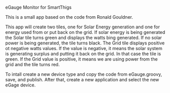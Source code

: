 eGauge Monitor for SmartThigs

This is a small app based on the code from Ronald Gouldner.

This app will create two tiles, one for Solar Energy generation and one for energy used from or put back on the grid.
If solar energy is being generated the Solar tile turns green and displays the watts bing generated.  If no solar power
is being generated, the tile turns black.  The Grid tile displays positive ot negative watts values.  If the value is
negative, it means the solar system is generating surplus and putting it back on the grid.  In that case the tile is
green.  If the Grid value is positive, it means we are using power from the grid and the tile turns red. 

To intall create a new device type and copy the code from eGauge.groovy, save, and publish.  After that, create a 
new application and select the new eGage device.